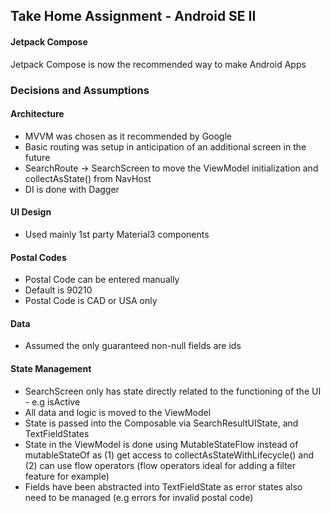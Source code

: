 ## Take Home Assignment - Android SE II

#### Jetpack Compose
Jetpack Compose is now the recommended way to make Android Apps

### Decisions and Assumptions
#### Architecture
- MVVM was chosen as it recommended by Google
- Basic routing was setup in anticipation of an additional screen in the future
- SearchRoute -> SearchScreen to move the ViewModel initialization and collectAsState() from NavHost
- DI is done with Dagger

#### UI Design
- Used mainly 1st party Material3 components

#### Postal Codes

- Postal Code can be entered manually
- Default is 90210
- Postal Code is CAD or USA only

#### Data 
- Assumed the only guaranteed non-null fields are ids

#### State Management
- SearchScreen only has state directly related to the functioning of the UI - e.g isActive
- All data and logic is moved to the ViewModel
- State is passed into the Composable via SearchResultUIState, and TextFieldStates
- State in the ViewModel is done using MutableStateFlow instead of mutableStateOf as (1) get access to collectAsStateWithLifecycle() and (2) can use flow operators (flow operators ideal for adding a filter feature for example)
- Fields have been abstracted into TextFieldState as error states also need to be managed (e.g errors for invalid postal code)
